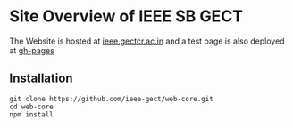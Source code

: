 # Site Overview of IEEE SB GECT

The Website is hosted at <a href="http://ieee.gectcr.ac.in" target="_blank">ieee.gectcr.ac.in</a> and a test page is also deployed at <a href="https://ieee-gect.github.io/web-core" target="_blank">gh-pages</a>

## Installation
    git clone https://github.com/ieee-gect/web-core.git
    cd web-core
    npm install
    